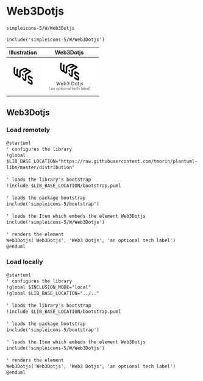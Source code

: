 # Web3Dotjs


```text
simpleicons-5/W/Web3Dotjs
```

```text
include('simpleicons-5/W/Web3Dotjs')
```



| Illustration | Web3Dotjs |
| :---: | :---: |
| ![illustration for Illustration](../../simpleicons-5/W/Web3Dotjs.png) | ![illustration for Web3Dotjs](../../simpleicons-5/W/Web3Dotjs.Local.png) |




## Web3Dotjs

### Load remotely
```plantuml
@startuml
' configures the library
!global $LIB_BASE_LOCATION="https://raw.githubusercontent.com/tmorin/plantuml-libs/master/distribution"

' loads the library's bootstrap
!include $LIB_BASE_LOCATION/bootstrap.puml

' loads the package bootstrap
include('simpleicons-5/bootstrap')

' loads the Item which embeds the element Web3Dotjs
include('simpleicons-5/W/Web3Dotjs')

' renders the element
Web3Dotjs('Web3Dotjs', 'Web3 Dotjs', 'an optional tech label')
@enduml
```

### Load locally
```plantuml
@startuml
' configures the library
!global $INCLUSION_MODE="local"
!global $LIB_BASE_LOCATION="../.."

' loads the library's bootstrap
!include $LIB_BASE_LOCATION/bootstrap.puml

' loads the package bootstrap
include('simpleicons-5/bootstrap')

' loads the Item which embeds the element Web3Dotjs
include('simpleicons-5/W/Web3Dotjs')

' renders the element
Web3Dotjs('Web3Dotjs', 'Web3 Dotjs', 'an optional tech label')
@enduml
```

